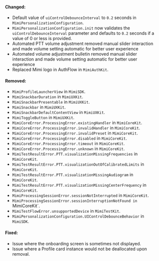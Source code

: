 #### Changed:
- Default value of `uiControlDebounceInterval` to `0.2` seconds in `MimiPersonalizationConfiguration`.
- `MimiPersonalizationConfiguration.init` now validates the `uiControlDebounceInterval` parameter and defaults to `0.2` seconds if a value of 0 or less is provided.
- Automated PTT volume adjustment removed manual slider interaction and made volume setting automatic for better user experience
- Automated volume adjustment bulletin removed manual slider interaction and made volume setting automatic for better user experience
- Replaced Mimi logo in AuthFlow in `MimiAuthKit`.


#### Removed:
- `MimiProfileLauncherView` in `MimiSDK`.
- `MimiSnackbarDuration` in `MimiUXKit`.
- `MimiSnackbarPresentable` in `MimiUXKit`.
- `MimiSnackbar` in `MimiUXKit`.
- `MimiSnackbarDefaultContentView` in `MimiUXKit`.
- `MimiToggleButton` in `MimiUXKit`.
- `MimiCoreError.ProcessingError.existingHandler` in `MimiCoreKit`.
- `MimiCoreError.ProcessingError.invalidHandler` in `MimiCoreKit`.
- `MimiCoreError.ProcessingError.invalidPreset` in `MimiCoreKit`.
- `MimiCoreError.ProcessingError.disabled` in `MimiCoreKit`.
- `MimiCoreError.ProcessingError.timeout` in `MimiCoreKit`.
- `MimiCoreError.ProcessingError.unknown` in `MimiCoreKit`.
- `MimiTestResultError.PTT.visualizationMissingFrequencies` in `MimiCoreKit`.
- `MimiTestResultError.PTT.visualizationOutOfCalibratedLimits` in `MimiCoreKit`.
- `MimiTestResultError.PTT.visualizationMissingAudiogram` in `MimiCoreKit`.
- `MimiTestResultError.PTT.visualizationMissingCenterFrequency` in `MimiCoreKit`.
- `MimiProcessingSessionError.sessionNotInterrupted` in `MimiCoreKit`.
- `MimiProcessingSessionError.sessionInterruptionNotFound in `MimiCoreKit`.
- `MimiTestFlowError.unsupportedDevice` in `MimiTestKit`.
- `MimiPersonalizationConfiguration.UIControlDebounceBehavior` in `MimiSDK`.

#### Fixed:
- Issue where the onboarding screen is sometimes not displayed.
- Issue where a Profile card instance would not be deallocated upon removal.


